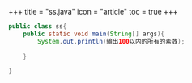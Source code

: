 +++
title = "ss.java"
icon = "article"
toc = true
+++
``` java
public class ss{
    public static void main(String[] args){
        System.out.println(输出100以内的所有的素数);
        
    }
    
}
```